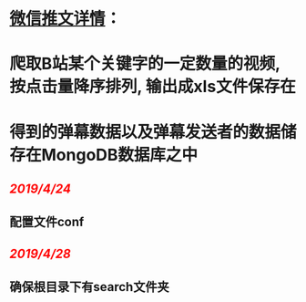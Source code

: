 # [微信推文详情](https://mp.weixin.qq.com/s?__biz=MzU4MzgzMzk1MQ==&mid=2247483722&idx=1&sn=9b5aa11cce51692e394f23c0dab045c7&chksm=fda2417acad5c86c284882ed89ded965b3392e73493f025a886984e426cb5fb8a6615e0b31aa&mpshare=1&scene=23&srcid=&sharer_sharetime=1564237194146&sharer_shareid=421a0549f1100145fbc0a636a13eb749#rd)：
# 爬取B站某个关键字的一定数量的视频, 按点击量降序排列, 输出成xls文件保存在
# 得到的弹幕数据以及弹幕发送者的数据储存在MongoDB数据库之中
## <font color="red">*2019/4/24*</font>
## 配置文件conf
## <font color="red">*2019/4/28*</font>
## 确保根目录下有search文件夹

